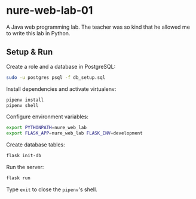 # nure-web-lab-01

A Java web programming lab. The teacher was so kind that he allowed me to write this lab in Python.

## Setup & Run

Create a role and a database in PostgreSQL:
```bash
sudo -u postgres psql -f db_setup.sql
```

Install dependencies and activate virtualenv:
```bash
pipenv install
pipenv shell
```

Configure environment variables:
```bash
export PYTHONPATH=nure_web_lab
export FLASK_APP=nure_web_lab FLASK_ENV=development
```

Create database tables:
```bash
flask init-db
```

Run the server:

```bash
flask run
```

Type `exit` to close the `pipenv`'s shell.
